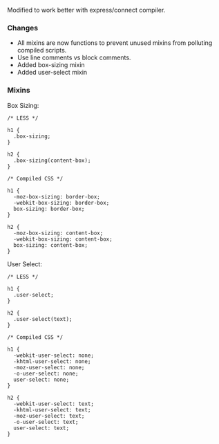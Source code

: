 Modified to work better with express/connect compiler. 

### Changes

* All mixins are now functions to prevent unused mixins from polluting compiled scripts.
* Use line comments vs block comments.
* Added box-sizing mixin
* Added user-select mixin

### Mixins

Box Sizing:

    /* LESS */
    
    h1 {
      .box-sizing;
    }
    
    h2 {
      .box-sizing(content-box);
    }
    
    /* Compiled CSS */
    
    h1 {
      -moz-box-sizing: border-box;
      -webkit-box-sizing: border-box;
      box-sizing: border-box; 
    }
    
    h2 {
      -moz-box-sizing: content-box;
      -webkit-box-sizing: content-box;
      box-sizing: content-box; 
    }

User Select:

    /* LESS */
    
    h1 {
      .user-select;
    }
    
    h2 {
      .user-select(text);
    }
    
    /* Compiled CSS */
    
    h1 {
      -webkit-user-select: none;
      -khtml-user-select: none;
      -moz-user-select: none;
      -o-user-select: none;
      user-select: none;
    }
    
    h2 {
      -webkit-user-select: text;
      -khtml-user-select: text;
      -moz-user-select: text;
      -o-user-select: text;
      user-select: text;
    }

